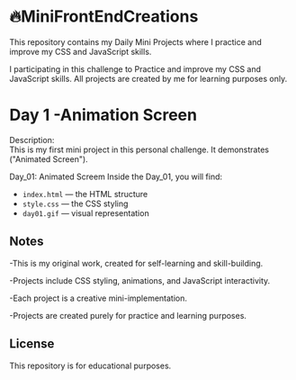 # 🔥MiniFrontEndCreations

This repository contains my Daily Mini Projects where I practice and improve my CSS and JavaScript skills.

I participating in this challenge to Practice and improve my CSS and JavaScript skills. All projects are created by me for learning purposes only.

 # Day 1 -Animation Screen

Description:  
This is my first mini project in this personal challenge. It demonstrates ("Animated Screen").

Day_01: Animated Screem
Inside the Day_01, you will find:
- `index.html` — the HTML structure
- `style.css` — the CSS styling
- `day01.gif` — visual representation

## Notes

-This is my original work, created for self-learning and skill-building.

-Projects include CSS styling, animations, and JavaScript interactivity.

-Each project is a creative mini-implementation.

-Projects are created purely for practice and learning purposes.

## License

This repository is for educational purposes.



